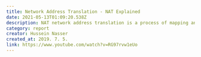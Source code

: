 ```yaml
---
title: Network Address Translation - NAT Explained
date: 2021-05-13T01:09:20.538Z
description: NAT network address translation is a process of mapping an IP address or IP port pair to another IP address or IP
category: report
creator: Hussein Nasser
created_at: 2019. 7. 5.
link: https://www.youtube.com/watch?v=RG97rvw1eUo
---
```


